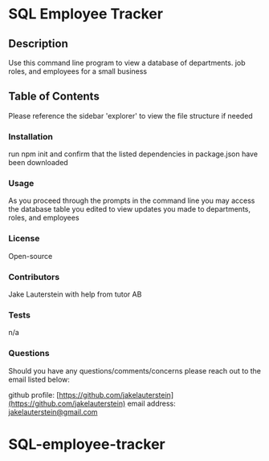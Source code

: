 
# SQL Employee Tracker

## Description

Use this command line program to view a database of departments. job roles, and employees for a small business
## Table of Contents

Please reference the sidebar 'explorer' to view the file structure if needed

### Installation

run npm init and confirm that the listed dependencies in package.json have been downloaded

### Usage

As you proceed through the prompts in the command line you may access the database table you edited to view updates you made to departments, roles, and employees

### License

Open-source

### Contributors

Jake Lauterstein with help from tutor AB

### Tests

n/a

### Questions

Should you have any questions/comments/concerns please reach out to the email listed below:

github profile: [https://github.com/jakelauterstein](https://github.com/jakelauterstein)
email address: [jakelauterstein@gmail.com](mailto:jakelauterstein@gmail.com)
# SQL-employee-tracker